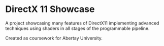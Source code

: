 # DirectX 11 Showcase
A project showcasing many features of DirectX11 implementing advanced techniques using shaders in all stages of the programmable pipeline.

Created as coursework for Abertay University.
